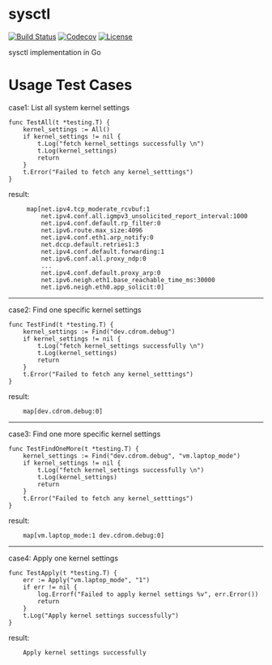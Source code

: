 # sysctl
[![Build Status](https://travis-ci.org/ringtail/sysctl.svg?branch=master)](https://travis-ci.org/ringtail/sysctl)
[![Codecov](https://codecov.io/gh/ringtail/sysctl/branch/master/graph/badge.svg)](https://codecov.io/gh/ringtail/sysctl)
[![License](https://img.shields.io/badge/license-Apache%202-4EB1BA.svg)](https://www.apache.org/licenses/LICENSE-2.0.html)       

sysctl implementation in Go

# Usage Test Cases
case1: List all system kernel settings

```
func TestAll(t *testing.T) {
	kernel_settings := All()
	if kernel_settings != nil {
		t.Log("fetch kernel_settings successfully \n")
		t.Log(kernel_settings)
		return
	}
	t.Error("Failed to fetch any kernel_setttings")
}
```
result:

```
     map[net.ipv4.tcp_moderate_rcvbuf:1
		 net.ipv4.conf.all.igmpv3_unsolicited_report_interval:1000
		 net.ipv4.conf.default.rp_filter:0
		 net.ipv6.route.max_size:4096
		 net.ipv4.conf.eth1.arp_notify:0
		 net.dccp.default.retries1:3
		 net.ipv4.conf.default.forwarding:1
		 net.ipv6.conf.all.proxy_ndp:0
		 ...
		 net.ipv4.conf.default.proxy_arp:0
		 net.ipv6.neigh.eth1.base_reachable_time_ms:30000
		 net.ipv6.neigh.eth0.app_solicit:0]
```

---

case2: Find one specific kernel settings

```
func TestFind(t *testing.T) {
	kernel_settings := Find("dev.cdrom.debug")
	if kernel_settings != nil {
		t.Log("fetch kernel_settings successfully \n")
		t.Log(kernel_settings)
		return
	}
	t.Error("Failed to fetch any kernel_setttings")
}
```
result:

```
    map[dev.cdrom.debug:0]
```

---

case3: Find one more specific kernel settings

```
func TestFindOneMore(t *testing.T) {
	kernel_settings := Find("dev.cdrom.debug", "vm.laptop_mode")
	if kernel_settings != nil {
		t.Log("fetch kernel_settings successfully \n")
		t.Log(kernel_settings)
		return
	}
	t.Error("Failed to fetch any kernel_setttings")
}
```
result:

```
    map[vm.laptop_mode:1 dev.cdrom.debug:0]
```

---

case4: Apply one kernel settings

```
func TestApply(t *testing.T) {
	err := Apply("vm.laptop_mode", "1")
	if err != nil {
		log.Errorf("Failed to apply kernel settings %v", err.Error())
		return
	}
	t.Log("Apply kernel settings successfully")
}
```
result:

```
    Apply kernel settings successfully
```
